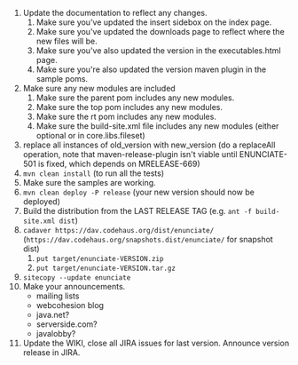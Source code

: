 1. Update the documentation to reflect any changes.
    1. Make sure you've updated the insert sidebox on the index page.
    2. Make sure you've updated the downloads page to reflect where the new files will be.
    3. Make sure you've also updated the version in the executables.html page.
    4. Make sure you're also updated the version maven plugin in the sample poms.
2. Make sure any new modules are included
    1. Make sure the parent pom includes any new modules.
    2. Make sure the top pom includes any new modules.
    3. Make sure the rt pom includes any new modules.
    4. Make sure the build-site.xml file includes any new modules (either optional or in core.libs.fileset)
3. replace all instances of old_version with new_version (do a replaceAll operation, note that maven-release-plugin
    isn't viable until ENUNCIATE-501 is fixed, which depends on MRELEASE-669)
4. `mvn clean install` (to run all the tests)
5. Make sure the samples are working.
6. `mvn clean deploy -P release` (your new version should now be deployed)
7. Build the distribution from the LAST RELEASE TAG (e.g. `ant -f build-site.xml dist`)
8. `cadaver https://dav.codehaus.org/dist/enunciate/` (`https://dav.codehaus.org/snapshots.dist/enunciate/` for snapshot dist)
    1. `put target/enunciate-VERSION.zip`
    2. `put target/enunciate-VERSION.tar.gz`
9. `sitecopy --update enunciate`
10. Make your announcements.
    * mailing lists
    * webcohesion blog
    * java.net?
    * serverside.com?
    * javalobby?
11. Update the WIKI, close all JIRA issues for last version.  Announce version release in JIRA.
